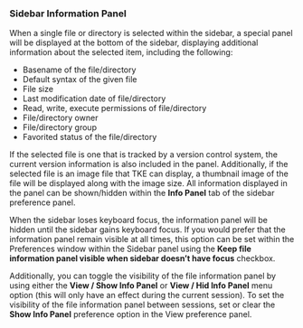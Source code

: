 ### Sidebar Information Panel

When a single file or directory is selected within the sidebar, a special panel will be displayed at the bottom of the sidebar, displaying additional information about the selected item, including the following:

- Basename of the file/directory
- Default syntax of the given file
- File size
- Last modification date of file/directory
- Read, write, execute permissions of file/directory
- File/directory owner
- File/directory group
- Favorited status of the file/directory

If the selected file is one that is tracked by a version control system, the current version information is also included in the panel. Additionally, if the selected file is an image file that TKE can display, a thumbnail image of the file will be displayed along with the image size. All information displayed in the panel can be shown/hidden within the **Info Panel** tab of the sidebar preference panel.

When the sidebar loses keyboard focus, the information panel will be hidden until the sidebar gains keyboard focus. If you would prefer that the information panel remain visible at all times, this option can be set within the Preferences window within the Sidebar panel using the **Keep file information panel visible when sidebar doesn’t have focus** checkbox.

Additionally, you can toggle the visibility of the file information panel by using either the **View / Show Info Panel** or **View / Hid Info Panel** menu option (this will only have an effect during the current session). To set the visibility of the file information panel between sessions, set or clear the **Show Info Panel** preference option in the View preference panel.